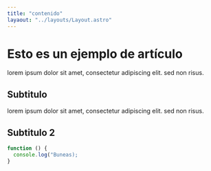 ```yaml
---
title: "contenido"
layaout: "../layouts/Layout.astro"
---
```


# Esto es un ejemplo de artículo

lorem ipsum dolor sit amet, consectetur adipiscing elit. sed non risus.

## Subtitulo

lorem ipsum dolor sit amet, consectetur adipiscing elit. sed non risus.

## Subtitulo 2

```Javascript
function () {
  console.log("Buneas);
}
```
